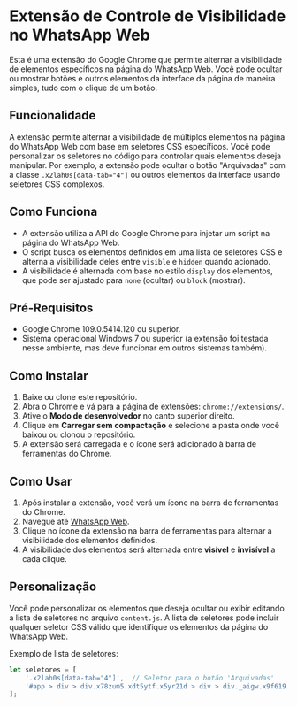 # Extensão de Controle de Visibilidade no WhatsApp Web

Esta é uma extensão do Google Chrome que permite alternar a visibilidade de elementos específicos na página do WhatsApp Web. Você pode ocultar ou mostrar botões e outros elementos da interface da página de maneira simples, tudo com o clique de um botão.

## Funcionalidade

A extensão permite alternar a visibilidade de múltiplos elementos na página do WhatsApp Web com base em seletores CSS específicos. Você pode personalizar os seletores no código para controlar quais elementos deseja manipular. Por exemplo, a extensão pode ocultar o botão "Arquivadas" com a classe `.x2lah0s[data-tab="4"]` ou outros elementos da interface usando seletores CSS complexos.

## Como Funciona

- A extensão utiliza a API do Google Chrome para injetar um script na página do WhatsApp Web.
- O script busca os elementos definidos em uma lista de seletores CSS e alterna a visibilidade deles entre `visible` e `hidden` quando acionado.
- A visibilidade é alternada com base no estilo `display` dos elementos, que pode ser ajustado para `none` (ocultar) ou `block` (mostrar).

## Pré-Requisitos

- Google Chrome 109.0.5414.120 ou superior.
- Sistema operacional Windows 7 ou superior (a extensão foi testada nesse ambiente, mas deve funcionar em outros sistemas também).

## Como Instalar

1. Baixe ou clone este repositório.
2. Abra o Chrome e vá para a página de extensões: `chrome://extensions/`.
3. Ative o **Modo de desenvolvedor** no canto superior direito.
4. Clique em **Carregar sem compactação** e selecione a pasta onde você baixou ou clonou o repositório.
5. A extensão será carregada e o ícone será adicionado à barra de ferramentas do Chrome.

## Como Usar

1. Após instalar a extensão, você verá um ícone na barra de ferramentas do Chrome.
2. Navegue até [WhatsApp Web](https://web.whatsapp.com).
3. Clique no ícone da extensão na barra de ferramentas para alternar a visibilidade dos elementos definidos.
4. A visibilidade dos elementos será alternada entre **visível** e **invisível** a cada clique.

## Personalização

Você pode personalizar os elementos que deseja ocultar ou exibir editando a lista de seletores no arquivo `content.js`. A lista de seletores pode incluir qualquer seletor CSS válido que identifique os elementos da página do WhatsApp Web.

Exemplo de lista de seletores:

```js
let seletores = [
    '.x2lah0s[data-tab="4"]',  // Seletor para o botão 'Arquivadas'
    '#app > div > div.x78zum5.xdt5ytf.x5yr21d > div > div._aigw.x9f619.x1n2onr6.x5yr21d.x17dzmu4.x1i1dayz.x2ipvbc.x1w8yi2h.x78zum5.xdt5ytf.xa1v5g2.x1plvlek.xryxfnj.xd32934.x1m6msm > header > header > div > span > div > div:nth-child(1)'  // Outro seletor longo
];
